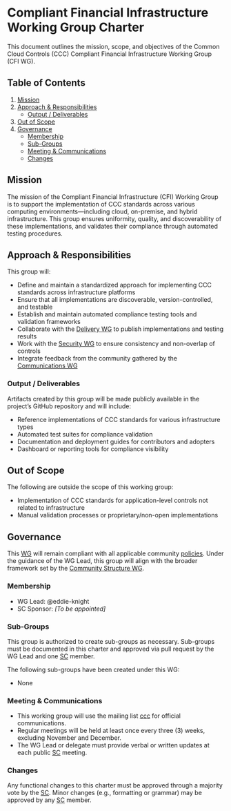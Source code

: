 # Compliant Financial Infrastructure Working Group Charter

This document outlines the mission, scope, and objectives of the Common Cloud Controls (CCC) Compliant Financial Infrastructure Working Group (CFI WG).

## Table of Contents

1. [Mission](#mission)
2. [Approach & Responsibilities](#approach--responsibilities)
   * [Output / Deliverables](#output--deliverables)
3. [Out of Scope](#out-of-scope)
4. [Governance](#governance)
   * [Membership](#membership)
   * [Sub-Groups](#sub-groups)
   * [Meeting & Communications](#meeting--communications)
   * [Changes](#changes)

## Mission

The mission of the Compliant Financial Infrastructure (CFI) Working Group is to support the implementation of CCC standards across various computing environments—including cloud, on-premise, and hybrid infrastructure. This group ensures uniformity, quality, and discoverability of these implementations, and validates their compliance through automated testing procedures.

## Approach & Responsibilities

This group will:

* Define and maintain a standardized approach for implementing CCC standards across infrastructure platforms
* Ensure that all implementations are discoverable, version-controlled, and testable
* Establish and maintain automated compliance testing tools and validation frameworks
* Collaborate with the [Delivery WG] to publish implementations and testing results
* Work with the [Security WG] to ensure consistency and non-overlap of controls
* Integrate feedback from the community gathered by the [Communications WG]

### Output / Deliverables

Artifacts created by this group will be made publicly available in the project’s GitHub repository and will include:

* Reference implementations of CCC standards for various infrastructure types
* Automated test suites for compliance validation
* Documentation and deployment guides for contributors and adopters
* Dashboard or reporting tools for compliance visibility

## Out of Scope

The following are outside the scope of this working group:

* Implementation of CCC standards for application-level controls not related to infrastructure
* Manual validation processes or proprietary/non-open implementations

## Governance

This [WG] will remain compliant with all applicable community [policies]. Under the guidance of the WG Lead, this group will align with the broader framework set by the [Community Structure WG].

### Membership

* WG Lead: @eddie-knight
* SC Sponsor: *\[To be appointed]*

### Sub-Groups

This group is authorized to create sub-groups as necessary. Sub-groups must be documented in this charter and approved via pull request by the WG Lead and one [SC] member.

The following sub-groups have been created under this WG:

* None

### Meeting & Communications

* This working group will use the mailing list [ccc](mailto:cfi+subscribe@lists.finos.org) for official communications.
* Regular meetings will be held at least once every three (3) weeks, excluding November and December.
* The WG Lead or delegate must provide verbal or written updates at each public [SC] meeting.

### Changes

Any functional changes to this charter must be approved through a majority vote by the [SC]. Minor changes (e.g., formatting or grammar) may be approved by any [SC] member.

[WG]: ../../../governance/community-structure.md#working-groups
[SC]: ../../../governance/community-structure.md#steering-committee
[policies]: ../../../community-policies/README.md
[Communications WG]: ../communications/charter.md
[Delivery WG]: ../delivery/charter.md
[Security WG]: ../security/charter.md
[Community Structure WG]: ../community-structure/charter.md


